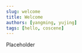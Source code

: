 ```yaml
---
slug: welcome
title: Welcome
authors: [yangming, yujing]
tags: [hello, coscene]
---
```


Placeholder

